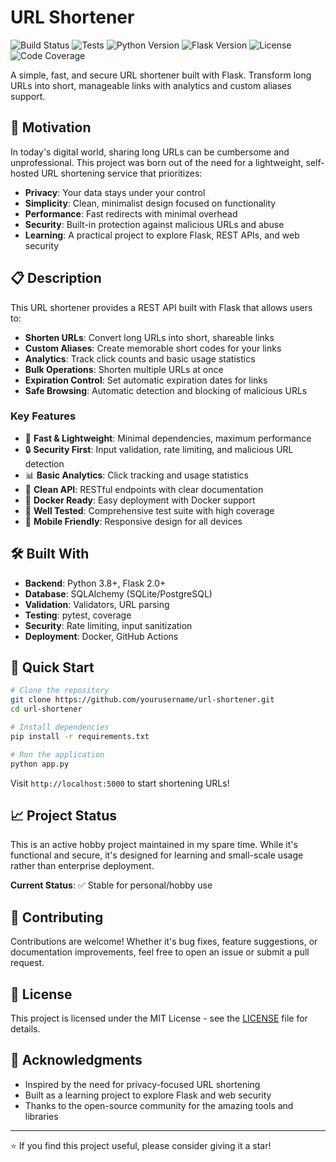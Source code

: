 # URL Shortener

![Build Status](https://github.com/n3rwus/url-shortener/workflows/CI/badge.svg)
![Tests](https://github.com/n3rwus/url-shortener/workflows/Tests/badge.svg)
![Python Version](https://img.shields.io/badge/python-3.8%2B-blue.svg)
![Flask Version](https://img.shields.io/badge/flask-2.0%2B-green.svg)
![License](https://img.shields.io/badge/license-MIT-blue.svg)
![Code Coverage](https://codecov.io/gh/n3rwus/url-shortener/branch/main/graph/badge.svg)

A simple, fast, and secure URL shortener built with Flask. Transform long URLs into short, manageable links with analytics and custom aliases support.

## 🎯 Motivation

In today's digital world, sharing long URLs can be cumbersome and unprofessional. This project was born out of the need for a lightweight, self-hosted URL shortening service that prioritizes:

- **Privacy**: Your data stays under your control
- **Simplicity**: Clean, minimalist design focused on functionality
- **Performance**: Fast redirects with minimal overhead
- **Security**: Built-in protection against malicious URLs and abuse
- **Learning**: A practical project to explore Flask, REST APIs, and web security

## 📋 Description

This URL shortener provides a REST API built with Flask that allows users to:

- **Shorten URLs**: Convert long URLs into short, shareable links
- **Custom Aliases**: Create memorable short codes for your links
- **Analytics**: Track click counts and basic usage statistics
- **Bulk Operations**: Shorten multiple URLs at once
- **Expiration Control**: Set automatic expiration dates for links
- **Safe Browsing**: Automatic detection and blocking of malicious URLs

### Key Features

- 🚀 **Fast & Lightweight**: Minimal dependencies, maximum performance
- 🔒 **Security First**: Input validation, rate limiting, and malicious URL detection
- 📊 **Basic Analytics**: Click tracking and usage statistics
- 🎨 **Clean API**: RESTful endpoints with clear documentation
- 🐳 **Docker Ready**: Easy deployment with Docker support
- 🧪 **Well Tested**: Comprehensive test suite with high coverage
- 📱 **Mobile Friendly**: Responsive design for all devices

## 🛠️ Built With

- **Backend**: Python 3.8+, Flask 2.0+
- **Database**: SQLAlchemy (SQLite/PostgreSQL)
- **Validation**: Validators, URL parsing
- **Testing**: pytest, coverage
- **Security**: Rate limiting, input sanitization
- **Deployment**: Docker, GitHub Actions

## 🚀 Quick Start

```bash
# Clone the repository
git clone https://github.com/yourusername/url-shortener.git
cd url-shortener

# Install dependencies
pip install -r requirements.txt

# Run the application
python app.py
```

Visit `http://localhost:5000` to start shortening URLs!

## 📈 Project Status

This is an active hobby project maintained in my spare time. While it's functional and secure, it's designed for learning and small-scale usage rather than enterprise deployment.

**Current Status**: ✅ Stable for personal/hobby use

## 🤝 Contributing

Contributions are welcome! Whether it's bug fixes, feature suggestions, or documentation improvements, feel free to open an issue or submit a pull request.

## 📄 License

This project is licensed under the MIT License - see the [LICENSE](LICENSE) file for details.

## 🙏 Acknowledgments

- Inspired by the need for privacy-focused URL shortening
- Built as a learning project to explore Flask and web security
- Thanks to the open-source community for the amazing tools and libraries

---

⭐ If you find this project useful, please consider giving it a star!
